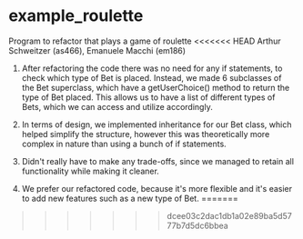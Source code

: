 # example_roulette
Program to refactor that plays a game of roulette
<<<<<<< HEAD
Arthur Schweitzer (as466), Emanuele Macchi (em186)

1. After refactoring the code there was no need for any if statements, to check which type of Bet is placed. Instead, we made 6 subclasses of the Bet superclass, which have a getUserChoice() method to return the type of Bet placed. This allows us to have a list of different types of Bets, which we can access and utilize accordingly. 

2. In terms of design, we implemented inheritance for our Bet class, which helped simplify the structure, however this was theoretically more complex in nature than using a bunch of if statements. 

3. Didn't really have to make any trade-offs, since we managed to retain all functionality while making it cleaner.

4. We prefer our refactored code, because it's more flexible and it's easier to add new features such as a new type of Bet.
=======
>>>>>>> dcee03c2dac1db1a02e89ba5d5777b7d5dc6bbea

